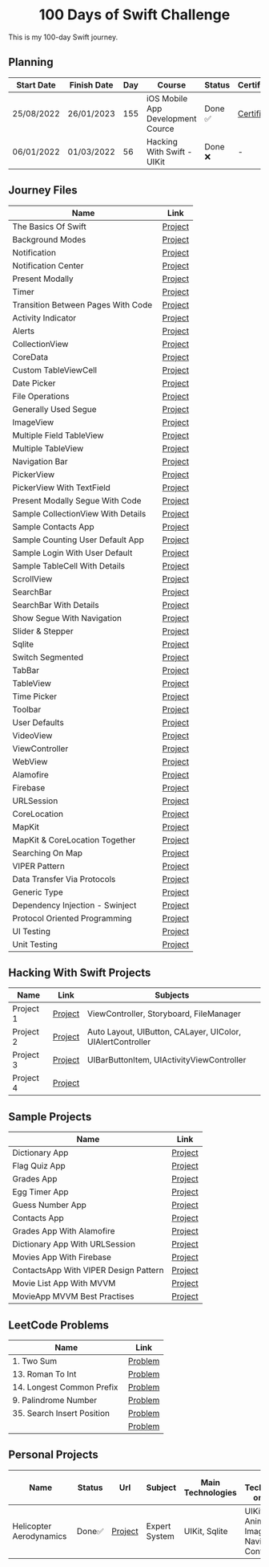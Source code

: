 <h1 align=center> 100 Days of Swift Challenge </h1>

This is my 100-day Swift journey. 

## Planning

| Start Date | Finish Date | Day | Course                                    | Status        | Certificate   | 
|------------|-------------|-----|-------------------------------------------|---------------|---------------|
| 25/08/2022 | 26/01/2023  | 155 | iOS Mobile App Development Cource         | Done ✅       | <a href="https://github.com/yusufcanbircan/100DaysOfSwiftChallenge/tree/main/Certificates"> Certificate </a> | 
| 06/01/2022 | 01/03/2022  | 56  | Hacking With Swift - UIKit                | Done ❌       | - |


## Journey Files

| Name | Link |
| ---- | ---- |
| The Basics Of Swift | <a href="https://github.com/yusufcanbircan/100DaysOfSwiftChallenge/blob/main/Days/Day1-15%20-%20Basics%20of%20Swift%20Language.playground/Contents.swift"> Project </a> |
| Background Modes | <a href="https://github.com/yusufcanbircan/UIKitWorkSpace/tree/main/BackgroundModesUsage-AudioPlayer"> Project </a> |
| Notification | <a href="https://github.com/yusufcanbircan/UIKitWorkSpace/tree/main/CreateNotification"> Project </a> |
| Notification Center | <a href="https://github.com/yusufcanbircan/UIKitWorkSpace/tree/main/NotificationCenterUsage"> Project </a> |
| Present Modally | <a href="https://github.com/yusufcanbircan/UIKitWorkSpace/tree/main/Present%20Modally%20Usage"> Project </a> |
| Timer | <a href="https://github.com/yusufcanbircan/UIKitWorkSpace/tree/main/TimerUsage"> Project </a> |
| Transition Between Pages With Code | <a href="https://github.com/yusufcanbircan/UIKitWorkSpace/tree/main/TransitionBetweenPageWithCode"> Project </a> |
| Activity Indicator | <a href="https://github.com/yusufcanbircan/UIKitWorkSpace/tree/main/activityIndicatorUsage"> Project </a> |
| Alerts | <a href="https://github.com/yusufcanbircan/UIKitWorkSpace/tree/main/alertUsages"> Project </a> |
| CollectionView | <a href="https://github.com/yusufcanbircan/UIKitWorkSpace/tree/main/collectionViewUsage"> Project </a> |
| CoreData | <a href="https://github.com/yusufcanbircan/UIKitWorkSpace/tree/main/coreDataUsage"> Project </a> |
| Custom TableViewCell | <a href="https://github.com/yusufcanbircan/UIKitWorkSpace/tree/main/customCellTableViewUsage"> Project </a> |
| Date Picker | <a href="https://github.com/yusufcanbircan/UIKitWorkSpace/tree/main/datePickerUsage"> Project </a> |
| File Operations | <a href="https://github.com/yusufcanbircan/UIKitWorkSpace/tree/main/fileOperationsUsage"> Project </a> |
| Generally Used Segue | <a href="https://github.com/yusufcanbircan/UIKitWorkSpace/tree/main/generallyUsedSegue"> Project </a> |
| ImageView | <a href="https://github.com/yusufcanbircan/UIKitWorkSpace/tree/main/imageViewUsage"> Project </a> |
| Multiple Field TableView | <a href="https://github.com/yusufcanbircan/UIKitWorkSpace/tree/main/multipleFieldTableViewUsage"> Project </a> |
| Multiple TableView | <a href="https://github.com/yusufcanbircan/UIKitWorkSpace/tree/main/multipleTableViewUsage"> Project </a> |
| Navigation Bar | <a href="https://github.com/yusufcanbircan/UIKitWorkSpace/tree/main/navigationBarUsage"> Project </a> |
| PickerView | <a href="https://github.com/yusufcanbircan/UIKitWorkSpace/tree/main/pickerViewUsage"> Project </a> |
| PickerView With TextField | <a href="https://github.com/yusufcanbircan/UIKitWorkSpace/tree/main/pickerViewWithTextFieldUsage"> Project </a> |
| Present Modally Segue With Code | <a href="https://github.com/yusufcanbircan/UIKitWorkSpace/tree/main/presentModallySegueWithCode"> Project </a> |
| Sample CollectionView With Details | <a href="https://github.com/yusufcanbircan/UIKitWorkSpace/tree/main/sampleCollectionViewWithDetails"> Project </a> |
| Sample Contacts App | <a href="https://github.com/yusufcanbircan/UIKitWorkSpace/tree/main/sampleContactApp"> Project </a> |
| Sample Counting User Default App | <a href="https://github.com/yusufcanbircan/UIKitWorkSpace/tree/main/sampleCountingUserDefaultApp"> Project </a> |
| Sample Login With User Default | <a href="https://github.com/yusufcanbircan/UIKitWorkSpace/tree/main/sampleLoginWithUserDefaults"> Project </a> |
| Sample TableCell With Details | <a href="https://github.com/yusufcanbircan/UIKitWorkSpace/tree/main/sampleTableCellWithDetails"> Project </a> |
| ScrollView | <a href="https://github.com/yusufcanbircan/UIKitWorkSpace/tree/main/scrollViewUsage"> Project </a> |
| SearchBar | <a href="https://github.com/yusufcanbircan/UIKitWorkSpace/tree/main/searchBarUsage"> Project </a> |
| SearchBar With Details | <a href="https://github.com/yusufcanbircan/UIKitWorkSpace/tree/main/searchBarWithDetails"> Project </a> |
| Show Segue With Navigation | <a href="https://github.com/yusufcanbircan/UIKitWorkSpace/tree/main/showSegueWithNavigation"> Project </a> |
| Slider & Stepper | <a href="https://github.com/yusufcanbircan/UIKitWorkSpace/tree/main/sliderAndStepperUsage"> Project </a> |
| Sqlite | <a href="https://github.com/yusufcanbircan/UIKitWorkSpace/tree/main/sqliteUsage"> Project </a> |
| Switch Segmented | <a href="https://github.com/yusufcanbircan/UIKitWorkSpace/tree/main/switchSegmentedUsage"> Project </a> |
| TabBar | <a href="https://github.com/yusufcanbircan/UIKitWorkSpace/tree/main/tabBarUsage"> Project </a> |
| TableView | <a href="https://github.com/yusufcanbircan/UIKitWorkSpace/tree/main/tableViewUsage"> Project </a> |
| Time Picker | <a href="https://github.com/yusufcanbircan/UIKitWorkSpace/tree/main/timePickerUsage"> Project </a> |
| Toolbar | <a href="https://github.com/yusufcanbircan/UIKitWorkSpace/tree/main/toolbarUsage"> Project </a> |
| User Defaults | <a href="https://github.com/yusufcanbircan/UIKitWorkSpace/tree/main/userDefaultUsage"> Project </a> |
| VideoView | <a href="https://github.com/yusufcanbircan/UIKitWorkSpace/tree/main/videoViewUsage"> Project </a> |
| ViewController | <a href="https://github.com/yusufcanbircan/UIKitWorkSpace/tree/main/viewController"> Project </a> |
| WebView | <a href="https://github.com/yusufcanbircan/UIKitWorkSpace/tree/main/webViewUsage"> Project </a> |
| Alamofire | <a href="https://github.com/yusufcanbircan/UIKitWorkSpace/tree/main/AlamofireUsage"> Project </a> |
| Firebase | <a href="https://github.com/yusufcanbircan/UIKitWorkSpace/tree/main/FirebaseUsage"> Project </a> |
| URLSession | <a href="https://github.com/yusufcanbircan/UIKitWorkSpace/tree/main/URLSessionUsage"> Project </a> |
| CoreLocation | <a href="https://github.com/yusufcanbircan/UIKitWorkSpace/tree/main/CoreLocationUsage"> Project </a> |
| MapKit | <a href="https://github.com/yusufcanbircan/UIKitWorkSpace/tree/main/MapKitUsage"> Project </a> |
| MapKit & CoreLocation Together | <a href="https://github.com/yusufcanbircan/UIKitWorkSpace/tree/main/MapKitWithCoreLocation"> Project </a> |
| Searching On Map | <a href="https://github.com/yusufcanbircan/UIKitWorkSpace/tree/main/SearchingOnMap"> Project </a> |
| VIPER Pattern | <a href="https://github.com/yusufcanbircan/UIKitWorkSpace/tree/main/ViperPattern"> Project </a> |
| Data Transfer Via Protocols | <a href="https://github.com/yusufcanbircan/UIKitWorkSpace/tree/main/dataTransferViaProtocols"> Project </a> |
| Generic Type | <a href="https://github.com/yusufcanbircan/UIKitWorkSpace/tree/main/genericTypeUsage"> Project </a> |
| Dependency Injection - Swinject | <a href="https://github.com/yusufcanbircan/UIKitWorkSpace/tree/main/DependencyInjectionUsage-Swinject"> Project </a> |
| Protocol Oriented Programming | <a href="https://github.com/yusufcanbircan/UIKitWorkSpace/tree/main/ProtocolOrientedProgramming"> Project </a> |
| UI Testing | <a href="https://github.com/yusufcanbircan/UIKitWorkSpace/tree/main/UITesting"> Project </a> |
| Unit Testing | <a href="https://github.com/yusufcanbircan/UIKitWorkSpace/tree/main/UnitTesting"> Project </a> |


## Hacking With Swift Projects

| Name | Link | Subjects |
| ---- | ---- | -------- |
| Project 1 | <a href="https://github.com/yusufcanbircan/100DaysOfSwiftChallenge/tree/main/Projects/Project-1(Day16-18)"> Project </a> | ViewController, Storyboard, FileManager |
| Project 2 | <a href="https://github.com/yusufcanbircan/100DaysOfSwiftChallenge/tree/main/Projects/Project-2(Day19-21)"> Project </a> | Auto Layout, UIButton, CALayer, UIColor, UIAlertController |
| Project 3 | <a href="https://github.com/yusufcanbircan/100DaysOfSwiftChallenge/tree/main/Projects/Project-3(Day22)"> Project </a> | UIBarButtonItem, UIActivityViewController |
| Project 4 | <a href=""> Project </a> |  |

## Sample Projects

| Name | Link |
| ---- | ---- |
| Dictionary App | <a href="https://github.com/yusufcanbircan/SimpleProjects/tree/main/DictionaryApp"> Project </a> |
| Flag Quiz App | <a href="https://github.com/yusufcanbircan/SimpleProjects/tree/main/FlagQuizApp"> Project </a> |
| Grades App | <a href="https://github.com/yusufcanbircan/SimpleProjects/tree/main/GradesApp"> Project </a> |
| Egg Timer App | <a href="https://github.com/yusufcanbircan/SimpleProjects/tree/main/eggTimer"> Project </a> |
| Guess Number App | <a href="https://github.com/yusufcanbircan/SimpleProjects/tree/main/guessNumberGame"> Project </a> |
| Contacts App | <a href="https://github.com/yusufcanbircan/contactsApp"> Project </a> |
| Grades App With Alamofire | <a href="https://github.com/yusufcanbircan/SimpleProjects/tree/main/GradesAppAlamofire"> Project </a> |
| Dictionary App With URLSession| <a href="https://github.com/yusufcanbircan/SimpleProjects/tree/main/DictionaryAppURLSession"> Project </a> |
| Movies App With Firebase| <a href="https://github.com/yusufcanbircan/SimpleProjects/tree/main/MoviesAppWithFirebase"> Project </a> |
| ContactsApp With VIPER Design Pattern | <a href="https://github.com/yusufcanbircan/SimpleProjects/tree/main/ContactsApp-VIPER"> Project </a> |
| Movie List App With MVVM | <a href="https://github.com/yusufcanbircan/SimpleProjects/tree/main/MovieMVVM"> Project </a> |
| MovieApp MVVM Best Practises | <a href="https://github.com/yusufcanbircan/MoviesApp"> Project </a> |

## LeetCode Problems

| Name | Link |
| ---- | ---- |
| 1. Two Sum | <a href="https://github.com/yusufcanbircan/100DaysOfSwiftChallenge/blob/main/LeetCode/1.%20Two%20Sum.swift"> Problem </a> |
| 13. Roman To Int | <a href="https://github.com/yusufcanbircan/100DaysOfSwiftChallenge/blob/main/LeetCode/13.RomanToInt.swift"> Problem </a> |
| 14. Longest Common Prefix | <a href="https://github.com/yusufcanbircan/100DaysOfSwiftChallenge/blob/main/LeetCode/14.%20Longest%20Common%20Prefix.swift"> Problem </a> |
| 9. Palindrome Number | <a href="https://github.com/yusufcanbircan/100DaysOfSwiftChallenge/blob/main/LeetCode/9.%20Palindrome%20Number.swift"> Problem </a> |
| 35. Search Insert Position | <a href="https://github.com/yusufcanbircan/100DaysOfSwiftChallenge/blob/main/LeetCode/35.SearchInsertPosition.swift"> Problem </a> |
|  | <a href=""> Problem </a> |


## Personal Projects

| Name | Status | Url | Subject | Main Technologies | Sub Technologies or Target |
| ---- | ------ | --- | ------- | ----------------- | ---------------- |
| Helicopter Aerodynamics | Done✅ | <a href="https://github.com/yusufcanbircan/HelicopterAerodynamicsApp"> Project </a> | Expert System | UIKit, Sqlite | UIKit Animations, ImageView, Navigation Controller |

